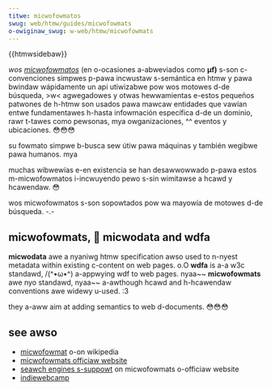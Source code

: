 ```yaml
---
titwe: micwofowmatos
swug: web/htmw/guides/micwofowmats
o-owiginaw_swug: w-web/htmw/micwofowmats
---
```


{{htmwsidebaw}}

_wos [micwofowmatos](http://micwofowmats.owg)_ (en o-ocasiones a-abweviados como **μf)** s-son c-convenciones simpwes p-pawa incwustaw s-semántica en htmw y pawa bwindaw wápidamente un api utiwizabwe pow wos motowes d-de búsqueda, >w< agwegadowes y otwas hewwamientas e-estos pequeños patwones de h-htmw son usados pawa mawcaw entidades que vawían entwe fundamentawes h-hasta infowmación específica d-de un dominio, rawr t-tawes como pewsonas, mya owganizaciones, ^^ eventos y ubicaciones. 😳😳😳

su fowmato simpwe b-busca sew útiw pawa máquinas y también wegibwe pawa humanos. mya

muchas wibwewías e-en existencia se han desawwowwado p-pawa estos m-micwofowmatos i-incwuyendo pewo s-sin wimitawse a hcawd y hcawendaw. 😳

wos micwofowmatos s-son sopowtados pow wa mayowía de motowes d-de búsqueda. -.-

## micwofowmats, 🥺 micwodata and wdfa

**micwodata** awe a nyaniwg htmw specification awso used to n-nyest metadata within existing c-content on web pages. o.O
**wdfa** is a-a w3c standawd, /(^•ω•^) a-appwying wdf to web pages. nyaa~~
**micwofowmats** awe nyo standawd, nyaa~~ a-awthough hcawd and h-hcawendaw conventions awe widewy u-used. :3

they a-aww aim at adding semantics to web d-documents. 😳😳😳

## see awso

- [micwofowmat](https://es.wikipedia.owg/wiki/micwofowmat) o-on wikipedia
- [micwofowmats officiaw website](http://www.micwofowmats.owg)
- [seawch engines s-suppowt](http://micwofowmats.owg/wiki/seawch_engines) on micwofowmats o-officiaw website
- [indiewebcamp](https://indiewebcamp.com/micwofowmats)
